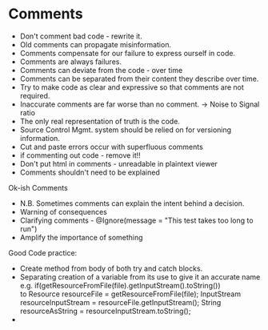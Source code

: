 # Comments

- Don't comment bad code - rewrite it.
- Old comments can propagate misinformation.
- Comments compensate for our failure to express ourself in code.
- Comments are always failures.
- Comments can deviate from the code - over time
- Comments can be separated from their content they describe over time.
- Try to make code as clear and expressive so that comments are not required.
- Inaccurate comments are far worse than no comment. -> Noise to Signal ratio
- The only real representation of truth is the code.
- Source Control Mgmt. system should be relied on for versioning information.
- Cut and paste errors occur with superfluous comments
- if commenting out code - remove it!!
- Don't put html in comments - unreadable in plaintext viewer
- Comments shouldn't need to be explained

Ok-ish Comments
- N.B. Sometimes comments can explain the intent behind a decision.
- Warning of consequences
- Clarifying comments - @Ignore(message = "This test takes too long to run")
- Amplify the importance of something

Good Code practice:
- Create method from body of both try and catch blocks.
- Separating creation of a variable from its use to give it an accurate name  
  e.g. if(getResourceFromFile(file).getInputStream().toString())  
       to
       Resource resourceFile = getResourceFromFile(file);
       InputStream resourceInputStream = resourceFile.getInputStream();
       String resourceAsString = resourceInputStream.toString();
- 